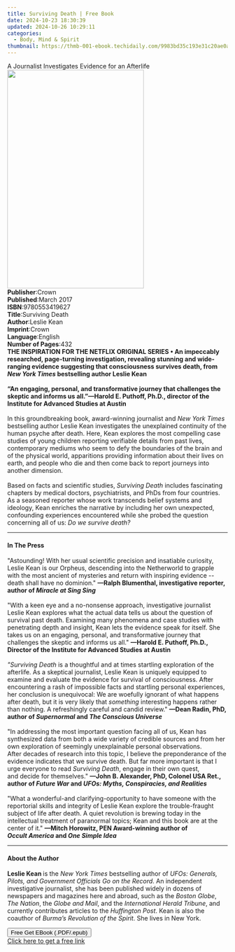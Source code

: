 ```yaml
---
title: Surviving Death | Free Book
date: 2024-10-23 18:30:39
updated: 2024-10-26 10:29:11
categories:
  - Body, Mind & Spirit
thumbnail: https://thmb-001-ebook.techidaily.com/9983bd35c193e31c20ae0a77f4b1aea523d425ab3a7af8d78dfad4feb6eac953.jpg
---
```

<main id="book-container">
  <div class="flex flex-col">
    <div class="book-brief flex-1 py-6 px-4 sm:p-6 md:py-10 md:px-8">
      <!-- brief-->
      <div class="book-brief-main">
        A Journalist Investigates Evidence for an Afterlife
      </div>
    </div>
    <div
      class="book-meta-info flex-1 grid gap-4 col-start-1 col-end-3 row-start-1 sm:mb-6 sm:grid-cols-4 lg:gap-6 lg:col-start-2 lg:row-end-6 lg:row-span-6 lg:mb-0"
    >
      <div
        class="book-meta-info-left place-content-center mt-4 p-4 text-sm leading-6 col-start-2 col-span-2 dark:text-slate-400"
      >
        <img
          class="w-full h-500 object-cover rounded-lg sm:h-255 sm:col-span-2 lg:col-span-full"
          src="https://img-001-ebook.techidaily.com/0407363b607efe387380997504a7d4dbf8e545fbc0f8b4f189803dfcd8ec5c11.jpg"
          alt=""
          width="312"
          height="500"
        />
      </div>
      <div
        class="book-meta-info-right mt-2 col-start-1 row-start-2 col-span-3 self-center"
      >
        <!-- meta data  -->
        <div class="flex flex-col px-4 md:px-8">
          <div class="flex-1">
            <strong>Publisher</strong>:<span class="px-2">Crown</span>
          </div>
          <div class="flex-1">
            <strong>Published</strong>:<span class="px-2">March 2017</span>
          </div>
          <div class="flex-1">
            <strong>ISBN</strong>:<span class="px-2">9780553419627</span>
          </div>
          <div class="flex-1">
            <strong>Title</strong>:<span class="px-2">Surviving Death</span>
          </div>
          <div class="flex-1">
            <strong>Author</strong>:<span class="px-2">Leslie Kean</span>
          </div>
          <div class="flex-1">
            <strong>Imprint</strong>:<span class="px-2">Crown</span>
          </div>
          <div class="flex-1">
            <strong>Language</strong>:<span class="px-2">English</span>
          </div>
          <div class="flex-1">
            <strong>Number of Pages</strong>:<span class="px-2">432</span>
          </div>
        </div>
      </div>
    </div>
    <div class="book-description flex-1 py-6 px-4 sm:p-6 md:py-10 md:px-8">
      <div class="book-description-main">
        <div accordion-content="" id="description">
          <b
            >THE INSPIRATION FOR THE&nbsp;NETFLIX ORIGINAL SERIES • An
            impeccably researched, page-turning investigation, revealing
            stunning and wide-ranging evidence suggesting that consciousness
            survives death, from <i>New York Times</i> bestselling author Leslie
            Kean</b
          ><br /><b>&nbsp;</b><br /><b
            >“An engaging, personal, and transformative journey that challenges
            the skeptic and informs us all.”—Harold E. Puthoff, Ph.D., director
            of the Institute for Advanced Studies at Austin</b
          ><br /><b>&nbsp;</b><br />In this groundbreaking book, award-winning
          journalist and <i>New York Times</i> bestselling author Leslie Kean
          investigates the unexplained continuity of the human psyche after
          death. Here, Kean explores the most compelling case studies of young
          children reporting verifiable details from past lives, contemporary
          mediums who seem to defy the boundaries of the brain and of the
          physical world, apparitions providing information about their lives on
          earth, and people who die and then come back to report journeys into
          another dimension.<br />&nbsp;<br />Based on facts and scientific
          studies,&nbsp;<i>Surviving Death</i>&nbsp;includes fascinating
          chapters by medical doctors, psychiatrists, and PhDs from four
          countries. As a seasoned reporter whose work transcends belief systems
          and ideology, Kean enriches the narrative by including her own
          unexpected, confounding experiences encountered while she probed the
          question concerning all of us:&nbsp;<i>Do we survive death?</i>
        </div>
        <div class="accordion-fader"></div>
      </div>
    </div>
    <div class="book-excerpts flex-1 py-6 px-4 sm:p-6 md:py-10 md:px-8">
      <!-- excerpts-->
      <div class="book-excerpts-main">
        <hr />
        <h4 class="placeholder placeholder-heading">
          <span>In The Press</span>
        </h4>
        <p>
          "Astounding! With her usual scientific precision and insatiable
          curiosity, Leslie Kean is our Orpheus, descending into the Netherworld
          to grapple with the most ancient&nbsp;of mysteries&nbsp;and return
          with inspiring evidence -- death shall have no dominion."
          <b>—Ralph Blumenthal, investigative reporter, author of&nbsp;</b
          ><i
            ><b><i>Miracle at Sing Sing</i></b
            ><br /></i
          ><br />"With a keen eye and a no-nonsense approach, investigative
          journalist Leslie Kean explores what the actual data tells us about
          the question of survival past death. Examining many phenomena and case
          studies with penetrating depth and insight, Kean lets the evidence
          speak for itself. She takes us on an engaging, personal, and
          transformative journey that challenges the skeptic and informs us
          all."&nbsp;<b
            >—Harold E. Puthoff, Ph.D., Director of the Institute for Advanced
            Studies at Austin</b
          ><i><br /><br />"Surviving Death&nbsp;</i>is a&nbsp;thoughtful and at
          times startling exploration of the afterlife.&nbsp;As a skeptical
          journalist, Leslie Kean is uniquely equipped to examine and evaluate
          the evidence for survival of consciousness. After encountering a rash
          of impossible facts and startling personal experiences, her conclusion
          is&nbsp;unequivocal: We are woefully ignorant of what happens after
          death, but it is very likely
          that&nbsp;<i>something</i>&nbsp;interesting<i>&nbsp;</i>happens rather
          than nothing. A refreshingly careful and candid review."&nbsp;<b
            >—Dean Radin, PhD, author
            of&nbsp;<i>Supernormal</i>&nbsp;and&nbsp;<i
              >The Conscious Universe</i
            ></b
          ><br /><br />"In addressing the most important question facing all of
          us, Kean has synthesized data from both a wide variety of credible
          sources and from her own exploration of seemingly unexplainable
          personal observations. After&nbsp;decades of research into this topic,
          I believe the preponderance of the evidence indicates that we survive
          death. But far more important is that I urge everyone to read&nbsp;<i
            >Surviving Death</i
          >, engage in their own quest, and&nbsp;decide for themselves."
          <b
            >—John B. Alexander, PhD, Colonel USA Ret., author of&nbsp;<i
              >Future War </i
            >and&nbsp;<i>UFOs: Myths, Conspiracies, and Realities</i></b
          ><br /><br />"What a wonderful-and clarifying-opportunity to have
          someone with the reportorial skills and integrity of Leslie Kean
          explore the trouble-fraught subject of life after death. A
          quiet&nbsp;revolution is brewing today in the intellectual treatment
          of paranormal topics; Kean and this book are at the center of it."
          <b
            >—Mitch Horowitz, PEN Award-winning author of
            <i>Occult&nbsp;America </i>and <i>One Simple Idea</i></b
          >
        </p>
      </div>
    </div>
    <div class="book-about-author flex-1 py-6 px-4 sm:p-6 md:py-10 md:px-8">
      <!-- about author-->
      <div class="book-main-author-main">
        <hr />
        <h4 class="placeholder placeholder-heading">
          <span>About the Author</span>
        </h4>
        <p>
          <b>Leslie Kean&nbsp;</b>is the <i>New York Times </i>bestselling
          author of
          <i
            >UFOs: Generals, Pilots, and Government Officials Go on the
            Record</i
          >. An independent investigative journalist, she has been published
          widely in dozens of newspapers and magazines here and abroad, such as
          the <i>Boston Globe</i>, <i>The Nation</i>, the <i>Globe and Mail</i>,
          and the <i>International Herald Tribune</i>, and currently contributes
          articles to the <i>Huffington Post</i>. Kean is also the coauthor of
          <i>Burma’s Revolution of the Spirit</i>. She lives in New York.
        </p>
      </div>
    </div>
    <div class="book-free-get flex-1 py-6 px-4 sm:p-6 md:py-10 md:px-8">
      <button
        id="btn-free-get"
        class="bg-blue-500 hover:bg-blue-700 text-white font-bold py-2 px-4 rounded"
      >
        Free Get EBook (.PDF/.epub)
      </button>
      <div id="countdown-display" class="px-2 text-lg mt-2"></div>
      <a
        id="free-link"
        class="hidden bg-blue-500 hover:bg-blue-700 text-white font-bold py-2 px-4 rounded"
        href="https://www.ebooks.com/en-us/book/2608950/surviving-death/leslie-kean/"
        target="_blank"
        >Click here to get a free link</a
      >
    </div>
    <script>
      let countdownTime = 0;
      let countdownInterval = null;
      document
        .getElementById('btn-free-get')
        .addEventListener('click', startCountdown);
      function startCountdown() {
        countdownTime = new Date().getTime() + 60000 * 3;
        countdownInterval = setInterval(updateCountdown, 1000);
        document.getElementById('btn-free-get').disabled = true;
        document
          .getElementById('btn-free-get')
          .classList.add('bg-gray-500', 'cursor-not-allowed');
      }
      function updateCountdown() {
        let currentTime = new Date().getTime();
        let timeLeft = countdownTime - currentTime;
        let secondsLeft = Math.floor(timeLeft / 1000);
        document.getElementById('countdown-display').innerHTML =
          `Remaining time: ${secondsLeft} seconds.`;
        if (secondsLeft <= 0) {
          clearInterval(countdownInterval);
          document.getElementById('btn-free-get').classList.add('hidden');
          document.getElementById('free-link').classList.remove('hidden');
          document.getElementById('countdown-display').innerHTML = '';
        }
      }
    </script>
  </div>
</main>
